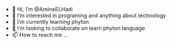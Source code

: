 - 👋 Hi, I’m @AmineELHadi
- 👀 I’m interested in programing and anything about technology 
- 🌱 I’m currently learning phyton 
- 💞️ I’m looking to collaborate on learn phyton language 
- 📫 How to reach me ...

<!---
AmineELHadi/AmineELHadi is a ✨ special ✨ repository because its `README.md` (this file) appears on your GitHub profile.
You can click the Preview link to take a look at your changes.
--->

